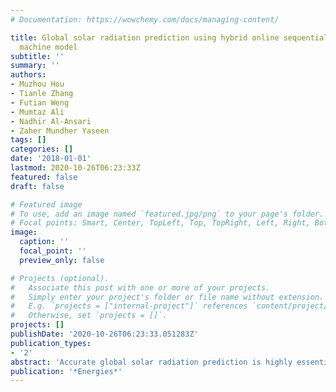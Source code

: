 ```yaml
---
# Documentation: https://wowchemy.com/docs/managing-content/

title: Global solar radiation prediction using hybrid online sequential extreme learning
  machine model
subtitle: ''
summary: ''
authors:
- Muzhou Hou
- Tianle Zhang
- Futian Weng
- Mumtaz Ali
- Nadhir Al-Ansari
- Zaher Mundher Yaseen
tags: []
categories: []
date: '2018-01-01'
lastmod: 2020-10-26T06:23:33Z
featured: false
draft: false

# Featured image
# To use, add an image named `featured.jpg/png` to your page's folder.
# Focal points: Smart, Center, TopLeft, Top, TopRight, Left, Right, BottomLeft, Bottom, BottomRight.
image:
  caption: ''
  focal_point: ''
  preview_only: false

# Projects (optional).
#   Associate this post with one or more of your projects.
#   Simply enter your project's folder or file name without extension.
#   E.g. `projects = ["internal-project"]` references `content/project/deep-learning/index.md`.
#   Otherwise, set `projects = []`.
projects: []
publishDate: '2020-10-26T06:23:33.051283Z'
publication_types:
- '2'
abstract: 'Accurate global solar radiation prediction is highly essential for related research on renewable energy sources. The cost implication and measurement expertise of global solar radiation emphasize that intelligence prediction models need to be applied. On the basis of long-term measured daily solar radiation data, this study uses a novel regularized online sequential extreme learning machine, integrated with variable forgetting factor (FOS-ELM), to predict global solar radiation at Bur Dedougou, in the Burkina Faso region. Bayesian Information Criterion (BIC) is applied to build the seven input combinations based on speed (Wspeed), maximum and minimum temperature ($T_{max}$ and $T_{min}$), maximum and minimum humidity ($H_{max}$ and $H_{min}$), evaporation ($E_{o}$) and vapor pressure deficiency ($V_{PD}$). For the difference input parameters magnitudes, seven models were developed and evaluated for the optimal input combination. Various statistical indicators were computed for the prediction accuracy examination. The experimental results of the applied FOS-ELM model demonstrated a reliable prediction accuracy against the classical extreme learning machine (ELM) model for daily global solar radiation simulation. In fact, compared to classical ELM, the FOS-ELM model reported an enhancement in the root mean square error (RMSE) and mean absolute error (MAE) by (68.8–79.8%). In summary, the results clearly confirm the effectiveness of the FOS-ELM model, owing to the fixed internal tuning parameters.'
publication: '*Energies*'
---
```

